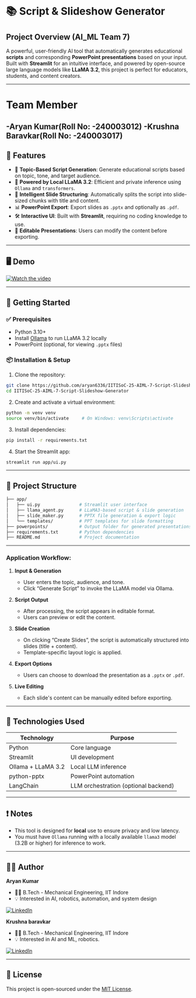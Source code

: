 
# 📚 Script & Slideshow Generator
## Project Overview (AI_ML Team 7)

A powerful, user-friendly AI tool that automatically generates educational **scripts** and corresponding **PowerPoint presentations** based on your input. Built with **Streamlit** for an intuitive interface, and powered by open-source large language models like **LLaMA 3.2**, this project is perfect for educators, students, and content creators.

---
# Team Member
-Aryan Kumar(Roll No: -240003012)
-Krushna Baravkar(Roll No: -240003017)
---
## 🔧 Features

- 🎯 **Topic-Based Script Generation**: Generate educational scripts based on topic, tone, and target audience.
- 🤖 **Powered by Local LLaMA 3.2**: Efficient and private inference using `Ollama` and `transformers`.
- 🧠 **Intelligent Slide Structuring**: Automatically splits the script into slide-sized chunks with title and content.
- 📊 **PowerPoint Export**: Export slides as `.pptx` and optionally as `.pdf`.
- 🛠 **Interactive UI**: Built with **Streamlit**, requiring no coding knowledge to use.
- 📝 **Editable Presentations**: Users can modify the content before exporting.

---

## 🖥 Demo

[![Watch the video](https://img.youtube.com/vi/MNnjGcmR7SM/hqdefault.jpg)](https://www.youtube.com/watch?v=MNnjGcmR7SM)

---

## 🚀 Getting Started

### ✅ Prerequisites

- Python 3.10+
- Install [Ollama](https://ollama.com/) to run LLaMA 3.2 locally
- PowerPoint (optional, for viewing `.pptx` files)

### 📦 Installation & Setup

1. Clone the repository:
```bash
git clone https://github.com/aryan6336/IITISoC-25-AIML-7-Script-Slideshow-Generator.git
cd IITISoC-25-AIML-7-Script-Slideshow-Generator
```

2. Create and activate a virtual environment:
```bash
python -m venv venv
source venv/bin/activate     # On Windows: venv\Scripts\activate
```

3. Install dependencies:
```bash
pip install -r requirements.txt
```

4. Start the Streamlit app:
```bash
streamlit run app/ui.py
```

---

## 📁 Project Structure

```bash
├── app/
│   ├── ui.py               # Streamlit user interface
│   ├── llama_agent.py      # LLaMA3-based script & slide generation
│   ├── slide_maker.py      # PPTX file generation & export logic
│   └── templates/          # PPT templates for slide formatting
├── powerpoints/            # Output folder for generated presentations
├── requirements.txt        # Python dependencies
├── README.md               # Project documentation
```

---


### Application Workflow:

1. **Input & Generation**
   - User enters the topic, audience, and tone.
   - Click “Generate Script” to invoke the LLaMA model via Ollama.

2. **Script Output**
   - After processing, the script appears in editable format.
   - Users can preview or edit the content.

3. **Slide Creation**
   - On clicking “Create Slides”, the script is automatically structured into slides (title + content).
   - Template-specific layout logic is applied.

4. **Export Options**
   - Users can choose to download the presentation as a `.pptx` or `.pdf`.

5. **Live Editing**
   - Each slide's content can be manually edited before exporting.

---

## 🧠 Technologies Used

| Technology        | Purpose                                  |
|-------------------|------------------------------------------|
| Python            | Core language                            |
| Streamlit         | UI development                           |
| Ollama + LLaMA 3.2| Local LLM inference                      |
| python-pptx       | PowerPoint automation                    |
| LangChain         | LLM orchestration (optional backend)     |

---

## ❗ Notes

- This tool is designed for **local** use to ensure privacy and low latency.
- You must have `Ollama` running with a locally available `llama3` model (3.2B or higher) for inference to work.

---

## 🙋‍♂️ Author

**Aryan Kumar**

- 👨‍🎓 B.Tech - Mechanical Engineering, IIT Indore
- 💡 Interested in AI, robotics, automation, and system design

[![LinkedIn](https://img.shields.io/badge/LinkedIn-blue?logo=linkedin)](https://www.linkedin.com/in/aryan-kumar-222b1531a/)

**Krushna baravkar**

- 👨‍🎓 B.Tech - Mechanical Engineering, IIT Indore
- 💡 Interested in AI and ML, robotics.

[![LinkedIn](https://img.shields.io/badge/LinkedIn-blue?logo=linkedin)](https://www.linkedin.com/in/krushna-baravkar-182299353/)

---

## 📃 License

This project is open-sourced under the [MIT License](LICENSE).

